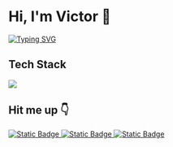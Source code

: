   <!-- <div>
  <h1 style="margin-bottom:35px">Hi, I'm Victor 👋</h1>
  <a href="https://git.io/typing-svg"><img src="https://readme-typing-svg.demolab.com?font=Fira+Code&size=17&duration=2000&pause=800&color=ADBAC7&vCenter=true&random=false&width=435&height=21&lines=Full-Stack+Web+Developer;Computer+Science+Student" alt="Typing SVG" /></a>
  <div>

  <div>
  <h2>About me</h2>
  <p>
  Full-Stack Web Developer and Computer Science Student based in Romania. I possess expertise in both Front-End and Back-End Development, enabling me to engage on different projects with a range of complexities. In my +1 year of experience, I've had the opportunity to work with various technologies and methodologies. I'm committed to applying this experience in delivering high-quality solutions for clients.
  </p>
  </div>

  <div >
  <h2>Hit me up 👇</h2>
  <a href="mailto:pvictor0110@gmail.com" >
  <img alt="Static Badge" src="https://img.shields.io/badge/gmail-yellow?style=for-the-badge&logo=gmail&logoColor=white"/>
  </a>
  <a href="https://pvictordev.netlify.app/" target="blank">
    <img alt="Static Badge" src="https://img.shields.io/badge/website-red?style=for-the-badge&logo=google&logoColor=white"/>
  </a>
  <a href="https://www.linkedin.com/in/victor-purice-dev/" target="_blank">
    <img alt="Static Badge" src="https://img.shields.io/badge/linkedin-blue?style=for-the-badge&logo=linkedin&logoColor=white"/>
  </a>
  </div> -->

  <!-- <div>
    <h2>Tech Stack</h2>
    <a href="https://skillicons.dev">
      <img src="https://skillicons.dev/icons?i=react,ts,tailwind,mongo,nodejs,express" />
    </a>
  </div> -->

<!-- <details>
  <summary>
  <span style="font-size:17px; font-weight:700">Skills </span></summary>
  <div>
    <h3>Languages</h3>
    <a href="https://skillicons.dev">
      <img src="https://skillicons.dev/icons?i=javascript,typescript,php,html,css" />
    </a>
  </div>

  <div>
  <h3>Frameworks and libraries</h3>
  <a href="https://skillicons.dev">
    <img src="https://skillicons.dev/icons?i=react,next,angular,redux,tailwind,bootstrap,mui,express,laravel" />
  </a>
  </div>

  <div>
  <h3>Databases</h3>
  <a href="https://skillicons.dev">
    <img src="https://skillicons.dev/icons?i=mongo,firebase,mysql" />
  </a>
  </div>

  <div>
  <h3>Cloud Hosting</h3>
  <a href="https://skillicons.dev">
    <img src="https://skillicons.dev/icons?i=firebase,heroku,cloudflare" />
  </a>
  </div>

  <div>
  <h3>Testing</h3>
  <a href="https://skillicons.dev">
    <img src="https://skillicons.dev/icons?i=postman,jest" />
  </a>
  </div>

  <div>
  <h3>Software</h3>
  <a href="https://skillicons.dev">
    <img src="https://skillicons.dev/icons?i=git,vscode,visualstudio,figma,ps,webpack,vite" />
  </a>
  </div>
</details>

  <details>
  <summary><span style="font-size:17px; font-weight:700">Github Stats</span></summary>
  <br/>

![pvictordev's Top Languages](https://github-readme-stats.vercel.app/api/top-langs/?username=pvictordev&theme=react&show_icons=true&hide_border=false&layout=compact)

![pvictordev's Stats](https://github-readme-stats.vercel.app/api?username=pvictordev&theme=react&show_icons=true&hide_border=false&count_private=true)

![pvictordev's Streak](https://github-readme-streak-stats.herokuapp.com/?user=pvictordev&theme=react&hide_border=false)

  </details> -->

# Hi, I'm Victor 👋

[![Typing SVG](https://readme-typing-svg.demolab.com?font=Fira+Code&duration=1000&pause=1000&color=3B7BF7&vCenter=true&random=false&width=435&lines=Software+Developer;Computer+Science+Student)](https://git.io/typing-svg)

<!-- ## About me

Full-Stack Web Developer and Computer Science Student based in Romania. I possess expertise in both Front-End and Back-End Development, enabling me to engage on different projects with a range of complexities. In my +1 year of experience, I've had the opportunity to work with various technologies and methodologies. I'm committed to applying this experience in delivering high-quality solutions for clients. -->

## Tech Stack
<img src="https://skillicons.dev/icons?i=react,ts,laravel,php,nodejs,express" />


## Hit me up 👇

<a href="mailto:pvictor0110@gmail.com" >
<img alt="Static Badge" src="https://img.shields.io/badge/gmail-yellow?style=for-the-badge&logo=gmail&logoColor=white"/>
</a>
<a href="https://pvictordev.netlify.app/" target="blank">
  <img alt="Static Badge" src="https://img.shields.io/badge/website-red?style=for-the-badge&logo=google&logoColor=white"/>
</a>
<a href="https://www.linkedin.com/in/victor-purice-dev/" target="_blank">
  <img alt="Static Badge" src="https://img.shields.io/badge/linkedin-blue?style=for-the-badge&logo=linkedin&logoColor=white"/>
</a>
